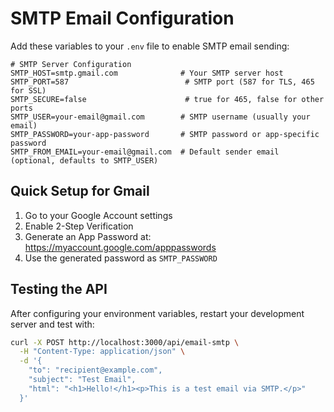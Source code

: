 # SMTP Email Configuration

Add these variables to your `.env` file to enable SMTP email sending:

```env
# SMTP Server Configuration
SMTP_HOST=smtp.gmail.com              # Your SMTP server host
SMTP_PORT=587                          # SMTP port (587 for TLS, 465 for SSL)
SMTP_SECURE=false                      # true for 465, false for other ports
SMTP_USER=your-email@gmail.com        # SMTP username (usually your email)
SMTP_PASSWORD=your-app-password       # SMTP password or app-specific password
SMTP_FROM_EMAIL=your-email@gmail.com  # Default sender email (optional, defaults to SMTP_USER)
```

## Quick Setup for Gmail

1. Go to your Google Account settings
2. Enable 2-Step Verification
3. Generate an App Password at: https://myaccount.google.com/apppasswords
4. Use the generated password as `SMTP_PASSWORD`

## Testing the API

After configuring your environment variables, restart your development server and test with:

```bash
curl -X POST http://localhost:3000/api/email-smtp \
  -H "Content-Type: application/json" \
  -d '{
    "to": "recipient@example.com",
    "subject": "Test Email",
    "html": "<h1>Hello!</h1><p>This is a test email via SMTP.</p>"
  }'
```
